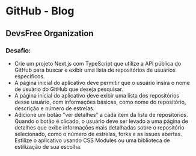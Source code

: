 # GitHub - Blog
## DevsFree Organization
### Desafio:
- Crie um projeto Next.js com TypeScript que utilize a API pública do GitHub para buscar e exibir uma lista de repositórios de usuários específicos. 
- A página inicial do aplicativo deve permitir que o usuário insira o nome de usuário do GitHub que deseja pesquisar.
- A página inicial do aplicativo deve exibir uma lista dos repositórios desse usuário, com informações básicas, como nome do repositório, descrição e número de estrelas.
- Adicione um botão "ver detalhes" a cada item da lista de repositórios. Quando o botão é clicado, o usuário deve ser levado a uma página de detalhes que exibe informações mais detalhadas sobre o repositório selecionado, como o número de estrelas, forks e as issues abertas.
Estilize o aplicativo usando CSS Modules ou uma biblioteca de estilização de sua escolha.
